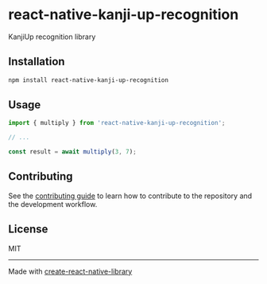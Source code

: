# react-native-kanji-up-recognition

KanjiUp recognition library

## Installation

```sh
npm install react-native-kanji-up-recognition
```

## Usage

```js
import { multiply } from 'react-native-kanji-up-recognition';

// ...

const result = await multiply(3, 7);
```

## Contributing

See the [contributing guide](CONTRIBUTING.md) to learn how to contribute to the repository and the development workflow.

## License

MIT

---

Made with [create-react-native-library](https://github.com/callstack/react-native-builder-bob)
